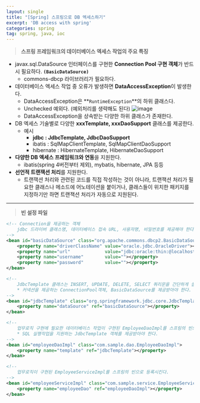 ```yaml
---
layout: single
title: "[Spring] 스프링으로 DB 엑세스하기"
excerpt: 'DB access with spring'
categories: spring
tag: spring, java, ioc
---
```


> **스프링 프레임워크의 데이터베이스 엑세스 작업의 주요 특징**

- javax.sql.DataSource 인터페이스를 구현한 **Connection Pool 구현 객체**가 반드시 필요하다. **`(BasicDataSource)`**
    - commons-dbcp 라이브러리가 필요하다.
- 데이터베이스 엑세스 작업 중 오류가 발생하면 **DataAccessException**이 발생한다.
    - DataAccessException은 **`RuntimeException`**의 하위 클래스다.
    - Unchecked 예외다. (예외처리를 생략해도 된다)
    ![image](https://user-images.githubusercontent.com/87356533/147520780-e64bfb55-d70b-486c-8724-f5557bef7242.png)
    - DataAccessException을 상속받는 다양한 하위 클래스가 존재한다.
- DB 엑세스 기술별로 다양한 **xxxTemplate, xxxDaoSupport** 클래스를 제공한다.
    - 예시
        - **jdbc : JdbcTemplate, JdbcDaoSupport**
        - ibatis : SqlMapClientTemplate, SqlMapClientDaoSupport
        - hibernate : HibernateTemplate, HibernateDaoSupport
- **다양한 DB 엑세스 프레임워크와 연동**을 지원한다.
    - ibatis(spring 4버전부터 제외), mybatis, hibernate, JPA 등등
- **선언적 트랜잭션 처리**를 지원한다.
    - 트랜잭션 처리와 관련된 코드를 직접 작성하는 것이 아니라, 트랜잭션 처리가 필요한 클래스나 메소드에 어노테이션을 붙이거나, 클래스들이 위치한 패키지를 지정하기만 하면 트랜잭션 처리가 자동으로 지원된다.

---

> **빈 설정 파일**

```xml
<!-- Connection을 제공하는 객체
    jdbc 드라이버 클래스명, 데이터베이스 접속 URL, 사용자명, 비밀번호를 제공해야 한다.
-->
<bean id="basicDataSource" class="org.apache.commons.dbcp2.BasicDataSource">
    <property name="driverClassName" value="oracle.jdbc.OracleDriver"></property>
    <property name="url"			 value="jdbc:oracle:thin:@localhost:1521:xe"></property>
    <property name="username"		 value=""></property>
    <property name="password"		 value=""></property>
</bean>

<!--
    JdbcTemplate 클래스는 INSERT, UPDATE, DELETE, SELECT 쿼리문을 간단하게 실행할 수 있는 메소드를 제공한다.
	* 커넥션을 제공하는 ConnectionPool객체, BasicDataSource를 제공받아야 한다.
-->
<bean id="jdbcTemplate" class="org.springframework.jdbc.core.JdbcTemplate">
    <property name="dataSource" ref="basicDataSource"></property>
</bean>

<!--
    업무로직 구현에 필요한 데이터베이스 작업이 구현된 EmployeeDaoImpl를 스프링의 빈으로 등록시킨다.
	* SQL 실행작업을 지원하는 JdbcTemplate 객체를 제공받아야 한다.
-->
<bean id="employeeDaoImpl" class="com.sample.dao.EmployeeDaoImpl">
    <property name="template" ref="jdbcTemplate"></property>
</bean>

<!--  
    업무로직이 구현된 EmployeeServiceImpl를 스프링의 빈으로 등록시킨다.
-->
<bean id="employeeServiceImpl" class="com.sample.service.EmployeeServiceImpl">
    <property name="employeeDao" ref="employeeDaoImpl"></property>
</bean>
```
